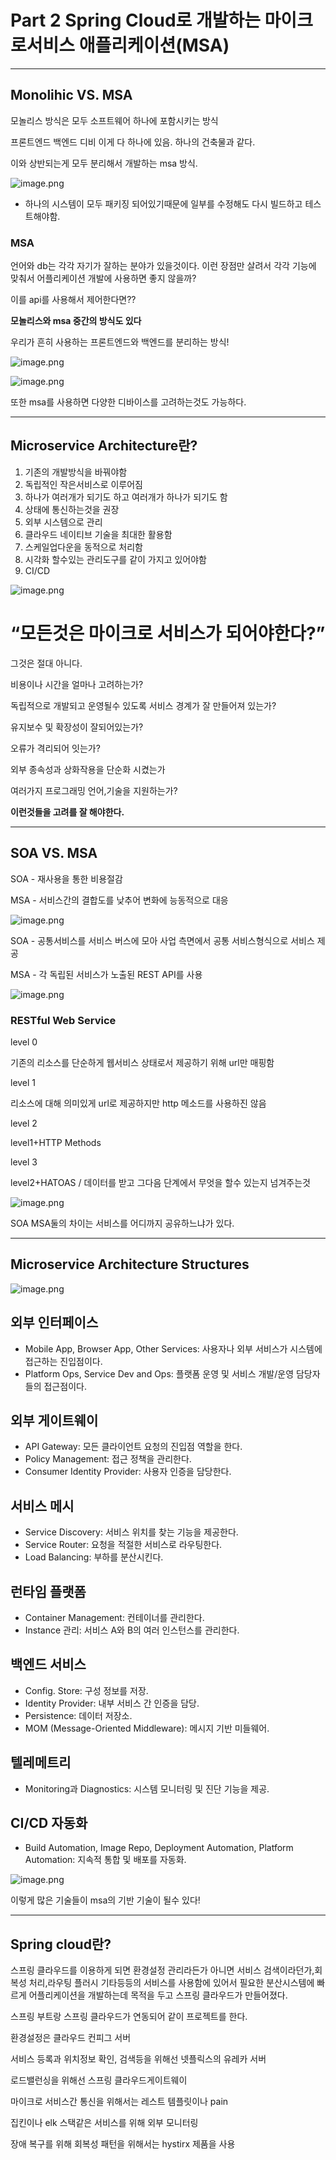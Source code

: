 # Part 2 Spring Cloud로 개발하는 마이크로서비스 애플리케이션(MSA)

---

## Monolihic VS. MSA

모놀리스 방식은 모두 소프트웨어 하나에 포함시키는 방식

프론트엔드 백엔드 디비 이게 다 하나에 있음. 하나의 건축물과 같다.

이와 상반되는게 모두 분리해서 개발하는 msa 방식.

![image.png](./image/image1.png)

- 하나의 시스템이 모두 패키징 되어있기때문에 일부를 수정해도 다시 빌드하고 테스트해야함.

### MSA

언어와 db는 각각 자기가 잘하는 분야가 있을것이다. 이런 장점만 살려서 각각 기능에 맞춰서 어플리케이션 개발에 사용하면 좋지 않을까?

이를 api를 사용해서 제어한다면??

**모놀리스와 msa 중간의 방식도 있다**

우리가 흔히 사용하는  프론트엔드와 백엔드를 분리하는 방식!

![image.png](./image/image2.png)

![image.png](./image/image3.png)

또한 msa를 사용하면 다양한 디바이스를 고려하는것도 가능하다.

---

## Microservice Architecture란?

1. 기존의 개발방식을 바꿔야함
2. 독립적인 작은서비스로 이루어짐
3. 하나가 여러개가 되기도 하고 여러개가 하나가 되기도 함
4. 상태에 통신하는것을 권장
5. 외부 시스템으로 관리
6. 클라우드 네이티브 기술을 최대한 활용함
7. 스케일업다운을 동적으로 처리함
8. 시각화 할수있는 관리도구를 같이 가지고 있어야함
9. CI/CD

![image.png](./image/image4.png)

# “모든것은 마이크로 서비스가 되어야한다?”

그것은 절대 아니다.

비용이나 시간을 얼마나 고려하는가?

독립적으로 개발되고 운영될수 있도록 서비스 경계가 잘 만들어져 있는가?

유지보수 및 확장성이 잘되어있는가?

오류가 격리되어 잇는가?

외부 종속성과 상화작용을 단순화 시켰는가

여러가지 프로그래밍 언어,기술을 지원하는가?

**이런것들을 고려를 잘 해야한다.**

---

## SOA VS. MSA

SOA - 재사용을 통한 비용절감

MSA - 서비스간의 결합도를 낮추어 변화에 능동적으로 대응

![image.png](./image/image5.png)

SOA - 공통서비스를 서비스 버스에 모아 사업 측면에서 공통 서비스형식으로 서비스 제공

MSA - 각 독립된 서비스가 노출된 REST API를 사용

![image.png](./image/image6.png)

### RESTful Web Service

level 0 

기존의 리소스를 단순하게 웹서비스 상태로서 제공하기 위해 url만 매핑함

level 1

리소스에 대해 의미있게 url로 제공하지만 http 메소드를 사용하진 않음

level 2

level1+HTTP Methods

level 3

level2+HATOAS / 데이터를 받고 그다음 단계에서 무엇을 할수 있는지 넘겨주는것

![image.png](./image/image7.png)

SOA MSA둘의 차이는 서비스를 어디까지 공유하느냐가 있다.

---

## **Microservice Architecture Structures**

![image.png](./image/image8.png)

## **외부 인터페이스**

- Mobile App, Browser App, Other Services: 사용자나 외부 서비스가 시스템에 접근하는 진입점이다.
- Platform Ops, Service Dev and Ops: 플랫폼 운영 및 서비스 개발/운영 담당자들의 접근점이다.

## **외부 게이트웨이**

- API Gateway: 모든 클라이언트 요청의 진입점 역할을 한다.
- Policy Management: 접근 정책을 관리한다.
- Consumer Identity Provider: 사용자 인증을 담당한다.

## **서비스 메시**

- Service Discovery: 서비스 위치를 찾는 기능을 제공한다.
- Service Router: 요청을 적절한 서비스로 라우팅한다.
- Load Balancing: 부하를 분산시킨다.

## **런타임 플랫폼**

- Container Management: 컨테이너를 관리한다.
- Instance 관리: 서비스 A와 B의 여러 인스턴스를 관리한다.

## **백엔드 서비스**

- Config. Store: 구성 정보를 저장.
- Identity Provider: 내부 서비스 간 인증을 담당.
- Persistence: 데이터 저장소.
- MOM (Message-Oriented Middleware): 메시지 기반 미들웨어.

## **텔레메트리**

- Monitoring과 Diagnostics: 시스템 모니터링 및 진단 기능을 제공.

## **CI/CD 자동화**

- Build Automation, Image Repo, Deployment Automation, Platform Automation: 지속적 통합 및 배포를 자동화.

![image.png](./image/image9.png)

이렇게 많은 기술들이 msa의 기반 기술이 될수 있다!

---

## Spring cloud란?

스프링 클라우드를 이용하게 되면 환경설정 관리라든가 아니면 서비스 검색이라던가,회복성 처리,라우팅 플러시 기타등등의 서비스를 사용함에 있어서 필요한 분산시스템에 빠르게 어플리케이션을 개발하는데 목적을 두고 스프링 클라우드가 만들어졌다.

스프링 부트랑 스프링 클라우드가 연동되어 같이 프로젝트를 한다.

환경설정은 클라우드 컨피그 서버

서비스 등록과 위치정보 확인, 검색등을 위해선 넷플릭스의 유레카 서버

로드밸런싱을 위해선 스프링 클라우드게이트웨이

마이크로 서비스간 통신을 위해서는 레스트 템플릿이나 pain

집킨이나 elk 스택같은 서비스를 위해 외부 모니터링

장애 복구를 위해 회복성 패턴을 위해서는 hystirx 제품을 사용
